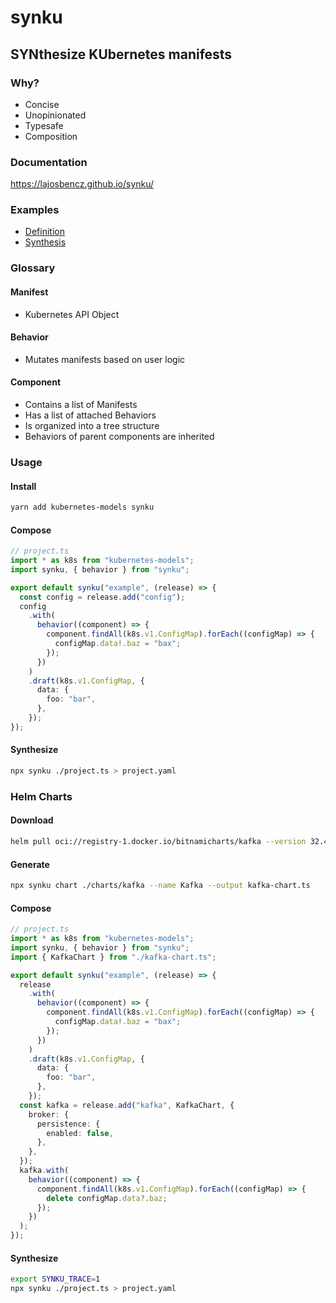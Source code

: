 # synku

## SYNthesize KUbernetes manifests

### Why?

- Concise
- Unopinionated
- Typesafe
- Composition

### Documentation

https://lajosbencz.github.io/synku/

### Examples

- [Definition](examples/features.ts)
- [Synthesis](examples/features.yaml)

### Glossary

#### Manifest

- Kubernetes API Object

#### Behavior

- Mutates manifests based on user logic

#### Component

- Contains a list of Manifests
- Has a list of attached Behaviors
- Is organized into a tree structure
- Behaviors of parent components are inherited

### Usage

#### Install

```bash
yarn add kubernetes-models synku
```

#### Compose

```typescript
// project.ts
import * as k8s from "kubernetes-models";
import synku, { behavior } from "synku";

export default synku("example", (release) => {
  const config = release.add("config");
  config
    .with(
      behavior((component) => {
        component.findAll(k8s.v1.ConfigMap).forEach((configMap) => {
          configMap.data!.baz = "bax";
        });
      })
    )
    .draft(k8s.v1.ConfigMap, {
      data: {
        foo: "bar",
      },
    });
});
```

#### Synthesize

```bash
npx synku ./project.ts > project.yaml
```

### Helm Charts

#### Download

```bash
helm pull oci://registry-1.docker.io/bitnamicharts/kafka --version 32.4.3 --untar --untardir charts
```

#### Generate

```bash
npx synku chart ./charts/kafka --name Kafka --output kafka-chart.ts
```

#### Compose

```typescript
// project.ts
import * as k8s from "kubernetes-models";
import synku, { behavior } from "synku";
import { KafkaChart } from "./kafka-chart.ts";

export default synku("example", (release) => {
  release
    .with(
      behavior((component) => {
        component.findAll(k8s.v1.ConfigMap).forEach((configMap) => {
          configMap.data!.baz = "bax";
        });
      })
    )
    .draft(k8s.v1.ConfigMap, {
      data: {
        foo: "bar",
      },
    });
  const kafka = release.add("kafka", KafkaChart, {
    broker: {
      persistence: {
        enabled: false,
      },
    },
  });
  kafka.with(
    behavior((component) => {
      component.findAll(k8s.v1.ConfigMap).forEach((configMap) => {
        delete configMap.data?.baz;
      });
    })
  );
});
```

#### Synthesize

```bash
export SYNKU_TRACE=1
npx synku ./project.ts > project.yaml
```
